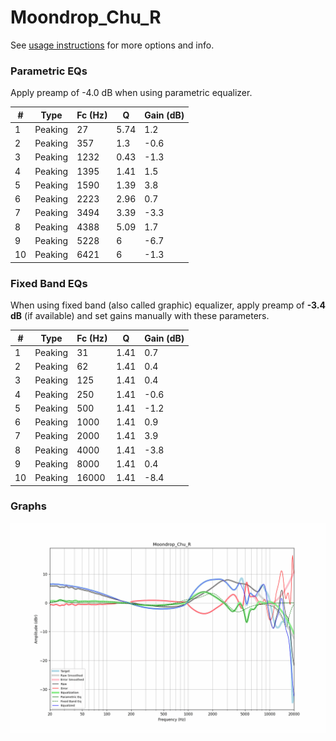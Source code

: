 # Moondrop_Chu_R
See [usage instructions](https://github.com/jaakkopasanen/AutoEq#usage) for more options and info.

### Parametric EQs
Apply preamp of -4.0 dB when using parametric equalizer.

|   # | Type    |   Fc (Hz) |    Q |   Gain (dB) |
|-----|---------|-----------|------|-------------|
|   1 | Peaking |        27 | 5.74 |         1.2 |
|   2 | Peaking |       357 | 1.3  |        -0.6 |
|   3 | Peaking |      1232 | 0.43 |        -1.3 |
|   4 | Peaking |      1395 | 1.41 |         1.5 |
|   5 | Peaking |      1590 | 1.39 |         3.8 |
|   6 | Peaking |      2223 | 2.96 |         0.7 |
|   7 | Peaking |      3494 | 3.39 |        -3.3 |
|   8 | Peaking |      4388 | 5.09 |         1.7 |
|   9 | Peaking |      5228 | 6    |        -6.7 |
|  10 | Peaking |      6421 | 6    |        -1.3 |

### Fixed Band EQs
When using fixed band (also called graphic) equalizer, apply preamp of **-3.4 dB** (if available) and set gains manually with these parameters.

|   # | Type    |   Fc (Hz) |    Q |   Gain (dB) |
|-----|---------|-----------|------|-------------|
|   1 | Peaking |        31 | 1.41 |         0.7 |
|   2 | Peaking |        62 | 1.41 |         0.4 |
|   3 | Peaking |       125 | 1.41 |         0.4 |
|   4 | Peaking |       250 | 1.41 |        -0.6 |
|   5 | Peaking |       500 | 1.41 |        -1.2 |
|   6 | Peaking |      1000 | 1.41 |         0.9 |
|   7 | Peaking |      2000 | 1.41 |         3.9 |
|   8 | Peaking |      4000 | 1.41 |        -3.8 |
|   9 | Peaking |      8000 | 1.41 |         0.4 |
|  10 | Peaking |     16000 | 1.41 |        -8.4 |

### Graphs
![](./Moondrop_Chu_R.png)
